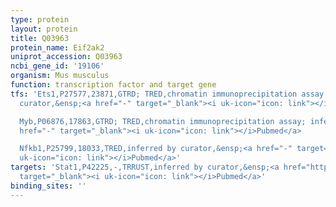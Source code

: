```yaml
---
type: protein
layout: protein
title: Q03963
protein_name: Eif2ak2
uniprot_accession: Q03963
ncbi_gene_id: '19106'
organism: Mus musculus
function: transcription factor and target gene
tfs: 'Ets1,P27577,23871,GTRD; TRED,chromatin immunoprecipitation assay; inferred by
  curator,&ensp;<a href="-" target="_blank"><i uk-icon="icon: link"></i>Pubmed</a>

  Myb,P06876,17863,GTRD; TRED,chromatin immunoprecipitation assay; inferred by curator,&ensp;<a
  href="-" target="_blank"><i uk-icon="icon: link"></i>Pubmed</a>

  Nfkb1,P25799,18033,TRED,inferred by curator,&ensp;<a href="-" target="_blank"><i
  uk-icon="icon: link"></i>Pubmed</a>'
targets: 'Stat1,P42225,-,TRRUST,inferred by curator,&ensp;<a href="https://www.ncbi.nlm.nih.gov/pubmed/?term=10231376%5Buid%5D"
  target="_blank"><i uk-icon="icon: link"></i>Pubmed</a>'
binding_sites: ''
---
```


